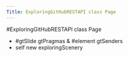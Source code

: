 ---Title: ExploringGitHubRESTAPI class Page---#ExploringGitHubRESTAPI class Page- #gtSlide gtPragmas & #element gtSenders- self new exploringScenery